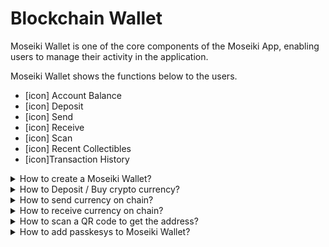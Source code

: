 # Blockchain Wallet

Moseiki Wallet is one of the core components of the Moseiki App, enabling users to manage their activity in the application.

Moseiki Wallet shows the functions below to the users.

* \[icon] Account Balance
* \[icon] Deposit
* \[icon] Send
* \[icon] Receive
* \[icon] Scan
* \[icon] Recent Collectibles
* \[icon]Transaction History

<details>

<summary>How to create a Moseiki Wallet?</summary>



</details>

<details>

<summary>How to Deposit / Buy crypto currency?</summary>

Click on \[icon] Deposit to add Moesiki Tokens to your wallet in exchange of £ GPB.

* Enter the amount of £ GPB to start the conversion.
* User selects £50, £100, £250 or £500
* The conversion rate will calculate the Moseiki Token equivalent with the transaction fees included
* Users can add their payment method of choice among:
  * PayPal
  * Credit Card
  * Apple Pay
  * Google Pay
* After a successful payment, Moseiki Token is deposited to users account balance.

</details>

<details>

<summary>How to send currency on chain?</summary>

Click on \[icon] Send to send Moesiki Tokens to another users’s wallet.

* User can send Moseiki Token or NFTs to other users.
* £ GPB value of the tokens can be seen.
* Transaction sender’s wallet address will be shown in From section.
* Enter the transaction recipient's wallet address into To section.
* Estimated gas fees and the transaction finalization duration can be seen.
* After a successful transaction, success can be seen.

</details>

<details>

<summary>How to receive currency on chain?</summary>

Click on \[icon] Receive to receive and share your wallet address in:

* QR Code
* Text

</details>

<details>

<summary>How to scan a QR code to get the address?</summary>

Click on \[icon] Scan to scan QR Code of the recipient’s address or a collection address.

</details>

<details>

<summary>How to add passkesys to Moseiki Wallet?</summary>

User can add one of the authentication methods for accessing their wallets.

* Touch ID
* Face ID
* Secret Key

</details>

